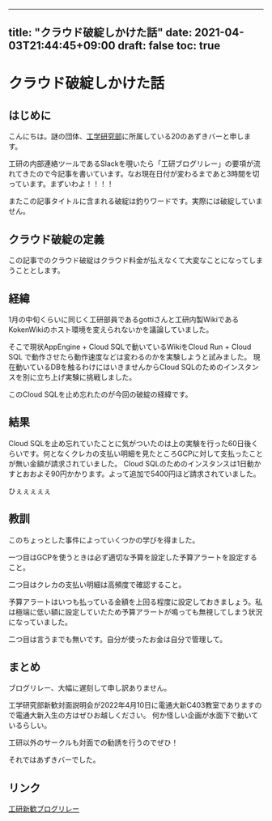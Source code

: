 ***

title: "クラウド破綻しかけた話"
date: 2021-04-03T21:44:45+09:00
draft: false
toc: true
---------

# クラウド破綻しかけた話

## はじめに

こんにちは。謎の団体、[工学研究部](https://www.koken.club.uec.ac.jp)に所属している20のあずきバーと申します。

工研の内部連絡ツールであるSlackを覗いたら「工研ブログリレー」の要項が流れてきたので今記事を書いています。なお現在日付が変わるまであと3時間を切っています。まずいわよ！！！！

またこの記事タイトルに含まれる破綻は釣りワードです。実際には破綻していません。

## クラウド破綻の定義

この記事でのクラウド破綻はクラウド料金が払えなくて大変なことになってしまうこととします。


## 経緯
1月の中旬くらいに同じく工研部員であるgottiさんと工研内製WikiであるKokenWikiのホスト環境を変えられないかを議論していました。

そこで現状AppEngine + Cloud SQLで動いているWikiをCloud Run + Cloud SQL で動作させたら動作速度などは変わるのかを実験しようと試みました。
現在動いているDBを触るわけにはいきませんからCloud SQLのためのインスタンスを別に立ち上げ実験に挑戦しました。

このCloud SQLを止め忘れたのが今回の破綻の経緯です。

## 結果

Cloud SQLを止め忘れていたことに気がついたのは上の実験を行った60日後くらいです。何となくクレカの支払い明細を見たところGCPに対して支払ったことが無い金額が請求されていました。
Cloud SQLのためのインスタンスは1日動かすとおおよそ90円かかります。よって追加で5400円ほど請求されていました。

ひぇぇぇぇぇ

## 教訓

このちょっとした事件によっていくつかの学びを得ました。

一つ目はGCPを使うときは必ず適切な予算を設定した予算アラートを設定すること。

二つ目はクレカの支払い明細は高頻度で確認すること。

予算アラートはいつも払っている金額を上回る程度に設定しておきましょう。私は極端に低い額に設定していたため予算アラートが鳴っても無視してしまう状況になっていました。

二つ目は言うまでも無いです。自分が使ったお金は自分で管理して。

## まとめ

ブログリレー、大幅に遅刻して申し訳ありません。

工学研究部新歓対面説明会が2022年4月10日に電通大新C403教室でありますので電通大新入生の方はぜひお越しください。
何か怪しい企画が水面下で動いているらしい。


工研以外のサークルも対面での勧誘を行うのでぜひ！

それではあずきバーでした。

## リンク

[工研新歓ブログリレー](https://gotti.dev/post/koken_blog_relay_2022_index)
